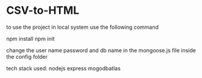 # CSV-to-HTML

to use the project in local system use the following command

npm install
npm init

change the user name password and db name in the mongoose.js file inside the config folder

tech stack used: nodejs express mogodbatlas

